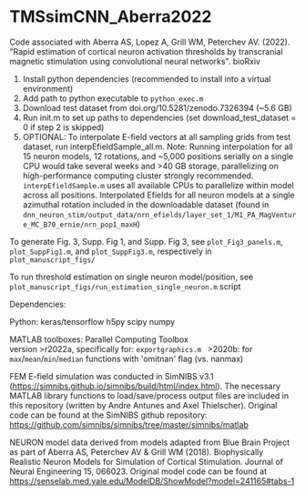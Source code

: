 # TMSsimCNN_Aberra2022
Code associated with Aberra AS, Lopez A, Grill WM, Peterchev AV. (2022). "Rapid estimation of cortical neuron activation thresholds by transcranial magnetic stimulation using convolutional neural networks".  bioRxiv

1) Install python dependencies (recommended to install into a virtual environment)
2)  Add path to python executable to `python_exec.m`
3) Download test dataset from doi.org/10.5281/zenodo.7326394 (~5.6 GB)
4) Run init.m to set up paths to dependencies (set download_test_dataset = 0 if step 2 is skipped)
5) OPTIONAL: To interpolate E-field vectors at all sampling grids from test dataset, run interpEfieldSample_all.m. Note: Running interpolation for all 15 neuron models, 12 rotations, and ~5,000 positions serially on a single CPU would take several weeks and >40 GB storage, parallelizing on high-performance computing cluster strongly recommended. `interpEfieldSample.m` uses all available CPUs to parallelize within model across all positions. Interpolated Efields for all neuron models at a single azimuthal rotation included in the downloadable dataset (found in `dnn_neuron_stim/output_data/nrn_efields/layer_set_1/M1_PA_MagVenture_MC_B70_ernie/nrn_pop1_maxH`)

To generate Fig. 3, Supp. Fig 1, and Supp. Fig 3, see `plot_Fig3_panels.m`, `plot_SuppFig1.m`, and `plot_SuppFig3.m`, respectively in `plot_manuscript_figs/`

To run threshold estimation on single neuron model/position, see `plot_manuscript_figs/run_estimation_single_neuron.m` script

Dependencies:

Python: 
    keras/tensorflow
    h5py
    scipy
    numpy

MATLAB toolboxes:
    Parallel Computing Toolbox  
    version >r2022a, specifically for:
        `exportgraphics.m `
        >2020b:
        for `max`/`mean`/`min`/`median` functions with 'omitnan' flag (vs. nanmax)

FEM E-field simulation was conducted in SimNIBS v3.1 (https://simnibs.github.io/simnibs/build/html/index.html). The necessary MATLAB library functions to load/save/process output files are included in this repository (written by Andre Antunes and Axel Thielscher). Original code can be found at the SimNIBS github repository: https://github.com/simnibs/simnibs/tree/master/simnibs/matlab 

NEURON model data derived from models adapted from Blue Brain Project as part of Aberra AS, Peterchev AV & Grill WM (2018). Biophysically Realistic Neuron Models for Simulation of Cortical Stimulation. Journal of Neural Engineering 15, 066023. Original model code can be found at https://senselab.med.yale.edu/ModelDB/ShowModel?model=241165#tabs-1

  